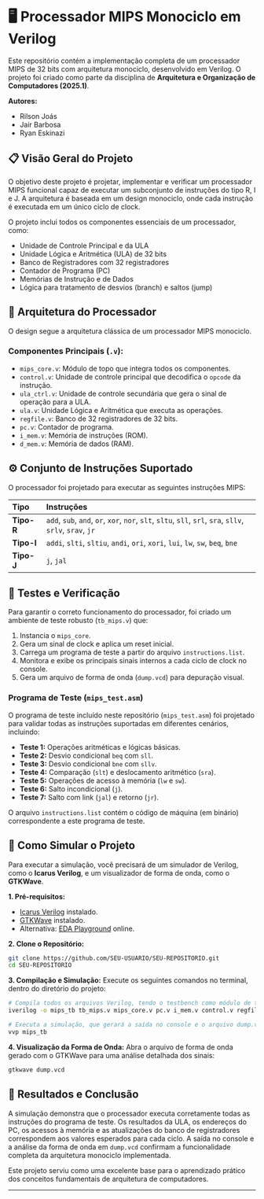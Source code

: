 # 🖥️ Processador MIPS Monociclo em Verilog

Este repositório contém a implementação completa de um processador MIPS de 32 bits com arquitetura monociclo, desenvolvido em Verilog. O projeto foi criado como parte da disciplina de **Arquitetura e Organização de Computadores (2025.1)**.

**Autores:**
- Rilson Joás
- Jair Barbosa
- Ryan Eskinazi

## 📋 Visão Geral do Projeto

O objetivo deste projeto é projetar, implementar e verificar um processador MIPS funcional capaz de executar um subconjunto de instruções do tipo R, I e J. A arquitetura é baseada em um design monociclo, onde cada instrução é executada em um único ciclo de clock.

O projeto inclui todos os componentes essenciais de um processador, como:
- Unidade de Controle Principal e da ULA
- Unidade Lógica e Aritmética (ULA) de 32 bits
- Banco de Registradores com 32 registradores
- Contador de Programa (PC)
- Memórias de Instrução e de Dados
- Lógica para tratamento de desvios (branch) e saltos (jump)

## 🔧 Arquitetura do Processador

O design segue a arquitetura clássica de um processador MIPS monociclo.

### Componentes Principais (`.v`):
- `mips_core.v`: Módulo de topo que integra todos os componentes.
- `control.v`: Unidade de controle principal que decodifica o `opcode` da instrução.
- `ula_ctrl.v`: Unidade de controle secundária que gera o sinal de operação para a ULA.
- `ula.v`: Unidade Lógica e Aritmética que executa as operações.
- `regfile.v`: Banco de 32 registradores de 32 bits.
- `pc.v`: Contador de programa.
- `i_mem.v`: Memória de instruções (ROM).
- `d_mem.v`: Memória de dados (RAM).

## ⚙️ Conjunto de Instruções Suportado

O processador foi projetado para executar as seguintes instruções MIPS:

| Tipo | Instruções                                                                   |
| :--- | :--------------------------------------------------------------------------- |
| **Tipo-R** | `add`, `sub`, `and`, `or`, `xor`, `nor`, `slt`, `sltu`, `sll`, `srl`, `sra`, `sllv`, `srlv`, `srav`, `jr` |
| **Tipo-I** | `addi`, `slti`, `sltiu`, `andi`, `ori`, `xori`, `lui`, `lw`, `sw`, `beq`, `bne`              |
| **Tipo-J** | `j`, `jal`                                                                   |

## 🧪 Testes e Verificação

Para garantir o correto funcionamento do processador, foi criado um ambiente de teste robusto (`tb_mips.v`) que:
1.  Instancia o `mips_core`.
2.  Gera um sinal de clock e aplica um reset inicial.
3.  Carrega um programa de teste a partir do arquivo `instructions.list`.
4.  Monitora e exibe os principais sinais internos a cada ciclo de clock no console.
5.  Gera um arquivo de forma de onda (`dump.vcd`) para depuração visual.

### Programa de Teste (`mips_test.asm`)

O programa de teste incluído neste repositório (`mips_test.asm`) foi projetado para validar todas as instruções suportadas em diferentes cenários, incluindo:
- **Teste 1:** Operações aritméticas e lógicas básicas.
- **Teste 2:** Desvio condicional `beq` com `sll`.
- **Teste 3:** Desvio condicional `bne` com `sllv`.
- **Teste 4:** Comparação (`slt`) e deslocamento aritmético (`sra`).
- **Teste 5:** Operações de acesso à memória (`lw` e `sw`).
- **Teste 6:** Salto incondicional (`j`).
- **Teste 7:** Salto com link (`jal`) e retorno (`jr`).

O arquivo `instructions.list` contém o código de máquina (em binário) correspondente a este programa de teste.

## 🚀 Como Simular o Projeto

Para executar a simulação, você precisará de um simulador de Verilog, como o **Icarus Verilog**, e um visualizador de forma de onda, como o **GTKWave**.

**1. Pré-requisitos:**
   - [Icarus Verilog](http://iverilog.icarus.com/) instalado.
   - [GTKWave](https://gtkwave.sourceforge.net/) instalado.
   - Alternativa: [EDA Playground](https://www.edaplayground.com/) online.

**2. Clone o Repositório:**
   ```bash
   git clone https://github.com/SEU-USUARIO/SEU-REPOSITORIO.git
   cd SEU-REPOSITORIO
   ```

**3. Compilação e Simulação:**
   Execute os seguintes comandos no terminal, dentro do diretório do projeto:

   ```bash
   # Compila todos os arquivos Verilog, tendo o testbench como módulo de topo
   iverilog -o mips_tb tb_mips.v mips_core.v pc.v i_mem.v control.v regfile.v ula_ctrl.v ula.v d_mem.v

   # Executa a simulação, que gerará a saída no console e o arquivo dump.vcd
   vvp mips_tb
   ```

**4. Visualização da Forma de Onda:**
   Abra o arquivo de forma de onda gerado com o GTKWave para uma análise detalhada dos sinais:

   ```bash
   gtkwave dump.vcd
   ```

## 📜 Resultados e Conclusão

A simulação demonstra que o processador executa corretamente todas as instruções do programa de teste. Os resultados da ULA, os endereços do PC, os acessos à memória e as atualizações do banco de registradores correspondem aos valores esperados para cada ciclo. A saída no console e a análise da forma de onda em `dump.vcd` confirmam a funcionalidade completa da arquitetura monociclo implementada.

Este projeto serviu como uma excelente base para o aprendizado prático dos conceitos fundamentais de arquitetura de computadores.

---
